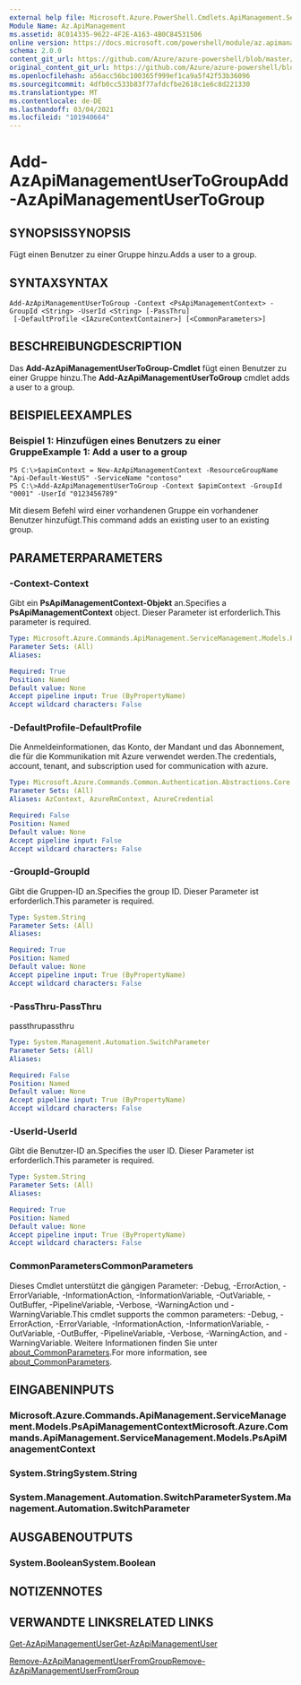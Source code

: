 ```yaml
---
external help file: Microsoft.Azure.PowerShell.Cmdlets.ApiManagement.ServiceManagement.dll-Help.xml
Module Name: Az.ApiManagement
ms.assetid: 8C014335-9622-4F2E-A163-4B0C84531506
online version: https://docs.microsoft.com/powershell/module/az.apimanagement/add-azapimanagementusertogroup
schema: 2.0.0
content_git_url: https://github.com/Azure/azure-powershell/blob/master/src/ApiManagement/ApiManagement/help/Add-AzApiManagementUserToGroup.md
original_content_git_url: https://github.com/Azure/azure-powershell/blob/master/src/ApiManagement/ApiManagement/help/Add-AzApiManagementUserToGroup.md
ms.openlocfilehash: a56acc56bc100365f999ef1ca9a5f42f53b36096
ms.sourcegitcommit: 4dfb0cc533b83f77afdcfbe2618c1e6c8d221330
ms.translationtype: MT
ms.contentlocale: de-DE
ms.lasthandoff: 03/04/2021
ms.locfileid: "101940664"
---
```

# <span data-ttu-id="d63f6-101">Add-AzApiManagementUserToGroup</span><span class="sxs-lookup"><span data-stu-id="d63f6-101">Add-AzApiManagementUserToGroup</span></span>

## <span data-ttu-id="d63f6-102">SYNOPSIS</span><span class="sxs-lookup"><span data-stu-id="d63f6-102">SYNOPSIS</span></span>
<span data-ttu-id="d63f6-103">Fügt einen Benutzer zu einer Gruppe hinzu.</span><span class="sxs-lookup"><span data-stu-id="d63f6-103">Adds a user to a group.</span></span>

## <span data-ttu-id="d63f6-104">SYNTAX</span><span class="sxs-lookup"><span data-stu-id="d63f6-104">SYNTAX</span></span>

```
Add-AzApiManagementUserToGroup -Context <PsApiManagementContext> -GroupId <String> -UserId <String> [-PassThru]
 [-DefaultProfile <IAzureContextContainer>] [<CommonParameters>]
```

## <span data-ttu-id="d63f6-105">BESCHREIBUNG</span><span class="sxs-lookup"><span data-stu-id="d63f6-105">DESCRIPTION</span></span>
<span data-ttu-id="d63f6-106">Das **Add-AzApiManagementUserToGroup-Cmdlet** fügt einen Benutzer zu einer Gruppe hinzu.</span><span class="sxs-lookup"><span data-stu-id="d63f6-106">The **Add-AzApiManagementUserToGroup** cmdlet adds a user to a group.</span></span>

## <span data-ttu-id="d63f6-107">BEISPIELE</span><span class="sxs-lookup"><span data-stu-id="d63f6-107">EXAMPLES</span></span>

### <span data-ttu-id="d63f6-108">Beispiel 1: Hinzufügen eines Benutzers zu einer Gruppe</span><span class="sxs-lookup"><span data-stu-id="d63f6-108">Example 1: Add a user to a group</span></span>
```
PS C:\>$apimContext = New-AzApiManagementContext -ResourceGroupName "Api-Default-WestUS" -ServiceName "contoso"
PS C:\>Add-AzApiManagementUserToGroup -Context $apimContext -GroupId "0001" -UserId "0123456789"
```

<span data-ttu-id="d63f6-109">Mit diesem Befehl wird einer vorhandenen Gruppe ein vorhandener Benutzer hinzufügt.</span><span class="sxs-lookup"><span data-stu-id="d63f6-109">This command adds an existing user to an existing group.</span></span>

## <span data-ttu-id="d63f6-110">PARAMETER</span><span class="sxs-lookup"><span data-stu-id="d63f6-110">PARAMETERS</span></span>

### <span data-ttu-id="d63f6-111">-Context</span><span class="sxs-lookup"><span data-stu-id="d63f6-111">-Context</span></span>
<span data-ttu-id="d63f6-112">Gibt ein **PsApiManagementContext-Objekt** an.</span><span class="sxs-lookup"><span data-stu-id="d63f6-112">Specifies a **PsApiManagementContext** object.</span></span>
<span data-ttu-id="d63f6-113">Dieser Parameter ist erforderlich.</span><span class="sxs-lookup"><span data-stu-id="d63f6-113">This parameter is required.</span></span>

```yaml
Type: Microsoft.Azure.Commands.ApiManagement.ServiceManagement.Models.PsApiManagementContext
Parameter Sets: (All)
Aliases:

Required: True
Position: Named
Default value: None
Accept pipeline input: True (ByPropertyName)
Accept wildcard characters: False
```

### <span data-ttu-id="d63f6-114">-DefaultProfile</span><span class="sxs-lookup"><span data-stu-id="d63f6-114">-DefaultProfile</span></span>
<span data-ttu-id="d63f6-115">Die Anmeldeinformationen, das Konto, der Mandant und das Abonnement, die für die Kommunikation mit Azure verwendet werden.</span><span class="sxs-lookup"><span data-stu-id="d63f6-115">The credentials, account, tenant, and subscription used for communication with azure.</span></span>

```yaml
Type: Microsoft.Azure.Commands.Common.Authentication.Abstractions.Core.IAzureContextContainer
Parameter Sets: (All)
Aliases: AzContext, AzureRmContext, AzureCredential

Required: False
Position: Named
Default value: None
Accept pipeline input: False
Accept wildcard characters: False
```

### <span data-ttu-id="d63f6-116">-GroupId</span><span class="sxs-lookup"><span data-stu-id="d63f6-116">-GroupId</span></span>
<span data-ttu-id="d63f6-117">Gibt die Gruppen-ID an.</span><span class="sxs-lookup"><span data-stu-id="d63f6-117">Specifies the group ID.</span></span>
<span data-ttu-id="d63f6-118">Dieser Parameter ist erforderlich.</span><span class="sxs-lookup"><span data-stu-id="d63f6-118">This parameter is required.</span></span>

```yaml
Type: System.String
Parameter Sets: (All)
Aliases:

Required: True
Position: Named
Default value: None
Accept pipeline input: True (ByPropertyName)
Accept wildcard characters: False
```

### <span data-ttu-id="d63f6-119">-PassThru</span><span class="sxs-lookup"><span data-stu-id="d63f6-119">-PassThru</span></span>
<span data-ttu-id="d63f6-120">passthru</span><span class="sxs-lookup"><span data-stu-id="d63f6-120">passthru</span></span>

```yaml
Type: System.Management.Automation.SwitchParameter
Parameter Sets: (All)
Aliases:

Required: False
Position: Named
Default value: None
Accept pipeline input: True (ByPropertyName)
Accept wildcard characters: False
```

### <span data-ttu-id="d63f6-121">-UserId</span><span class="sxs-lookup"><span data-stu-id="d63f6-121">-UserId</span></span>
<span data-ttu-id="d63f6-122">Gibt die Benutzer-ID an.</span><span class="sxs-lookup"><span data-stu-id="d63f6-122">Specifies the user ID.</span></span>
<span data-ttu-id="d63f6-123">Dieser Parameter ist erforderlich.</span><span class="sxs-lookup"><span data-stu-id="d63f6-123">This parameter is required.</span></span>

```yaml
Type: System.String
Parameter Sets: (All)
Aliases:

Required: True
Position: Named
Default value: None
Accept pipeline input: True (ByPropertyName)
Accept wildcard characters: False
```

### <span data-ttu-id="d63f6-124">CommonParameters</span><span class="sxs-lookup"><span data-stu-id="d63f6-124">CommonParameters</span></span>
<span data-ttu-id="d63f6-125">Dieses Cmdlet unterstützt die gängigen Parameter: -Debug, -ErrorAction, -ErrorVariable, -InformationAction, -InformationVariable, -OutVariable, -OutBuffer, -PipelineVariable, -Verbose, -WarningAction und -WarningVariable.</span><span class="sxs-lookup"><span data-stu-id="d63f6-125">This cmdlet supports the common parameters: -Debug, -ErrorAction, -ErrorVariable, -InformationAction, -InformationVariable, -OutVariable, -OutBuffer, -PipelineVariable, -Verbose, -WarningAction, and -WarningVariable.</span></span> <span data-ttu-id="d63f6-126">Weitere Informationen finden Sie unter [about_CommonParameters](http://go.microsoft.com/fwlink/?LinkID=113216).</span><span class="sxs-lookup"><span data-stu-id="d63f6-126">For more information, see [about_CommonParameters](http://go.microsoft.com/fwlink/?LinkID=113216).</span></span>

## <span data-ttu-id="d63f6-127">EINGABEN</span><span class="sxs-lookup"><span data-stu-id="d63f6-127">INPUTS</span></span>

### <span data-ttu-id="d63f6-128">Microsoft.Azure.Commands.ApiManagement.ServiceManagement.Models.PsApiManagementContext</span><span class="sxs-lookup"><span data-stu-id="d63f6-128">Microsoft.Azure.Commands.ApiManagement.ServiceManagement.Models.PsApiManagementContext</span></span>

### <span data-ttu-id="d63f6-129">System.String</span><span class="sxs-lookup"><span data-stu-id="d63f6-129">System.String</span></span>

### <span data-ttu-id="d63f6-130">System.Management.Automation.SwitchParameter</span><span class="sxs-lookup"><span data-stu-id="d63f6-130">System.Management.Automation.SwitchParameter</span></span>

## <span data-ttu-id="d63f6-131">AUSGABEN</span><span class="sxs-lookup"><span data-stu-id="d63f6-131">OUTPUTS</span></span>

### <span data-ttu-id="d63f6-132">System.Boolean</span><span class="sxs-lookup"><span data-stu-id="d63f6-132">System.Boolean</span></span>

## <span data-ttu-id="d63f6-133">NOTIZEN</span><span class="sxs-lookup"><span data-stu-id="d63f6-133">NOTES</span></span>

## <span data-ttu-id="d63f6-134">VERWANDTE LINKS</span><span class="sxs-lookup"><span data-stu-id="d63f6-134">RELATED LINKS</span></span>

[<span data-ttu-id="d63f6-135">Get-AzApiManagementUser</span><span class="sxs-lookup"><span data-stu-id="d63f6-135">Get-AzApiManagementUser</span></span>](./Get-AzApiManagementUser.md)

[<span data-ttu-id="d63f6-136">Remove-AzApiManagementUserFromGroup</span><span class="sxs-lookup"><span data-stu-id="d63f6-136">Remove-AzApiManagementUserFromGroup</span></span>](./Remove-AzApiManagementUserFromGroup.md)


